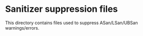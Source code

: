 # Sanitizer suppression files

This directory contains files used to suppress
ASan/LSan/UBSan warnings/errors.
